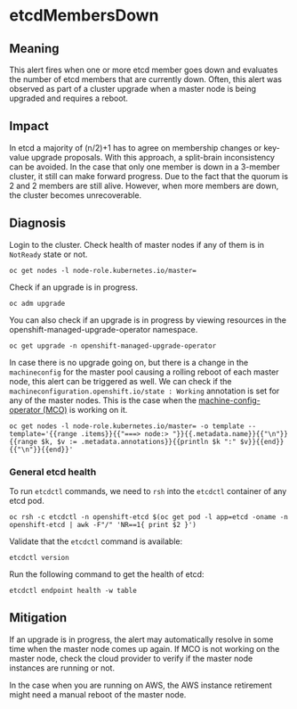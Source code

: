 # etcdMembersDown

## Meaning

This alert fires when one or more etcd member goes down and evaluates the
number of etcd members that are currently down. Often, this alert was observed
as part of a cluster upgrade when a master node is being upgraded and requires a
reboot.

## Impact

In etcd a majority of (n/2)+1 has to agree on membership changes or key-value
upgrade proposals. With this approach, a split-brain inconsistency can be
avoided. In the case that only one member is down in a 3-member cluster, it
still can make forward progress. Due to the fact that the quorum is 2 and 2
members are still alive. However, when more members are down, the cluster
becomes unrecoverable.

## Diagnosis

Login to the cluster. Check health of master nodes if any of them is in
`NotReady` state or not.

```console
oc get nodes -l node-role.kubernetes.io/master=
```

Check if an upgrade is in progress.

```console
oc adm upgrade
```

You can also check if an upgrade is in progress by viewing resources in the openshift-managed-upgrade-operator namespace.

```console
oc get upgrade -n openshift-managed-upgrade-operator
```

In case there is no upgrade going on, but there is a change in the
`machineconfig` for the master pool causing a rolling reboot of each master
node, this alert can be triggered as well. We can check if the
`machineconfiguration.openshift.io/state : Working` annotation is set for any of
the master nodes. This is the case when the [machine-config-operator
(MCO)](https://github.com/openshift/machine-config-operator) is working on it.

```console
oc get nodes -l node-role.kubernetes.io/master= -o template --template='{{range .items}}{{"===> node:> "}}{{.metadata.name}}{{"\n"}}{{range $k, $v := .metadata.annotations}}{{println $k ":" $v}}{{end}}{{"\n"}}{{end}}'
```

### General etcd health

To run `etcdctl` commands, we need to `rsh` into the `etcdctl` container of any
etcd pod.

```console
oc rsh -c etcdctl -n openshift-etcd $(oc get pod -l app=etcd -oname -n openshift-etcd | awk -F"/" 'NR==1{ print $2 }')
```

Validate that the `etcdctl` command is available:

```console
etcdctl version
```

Run the following command to get the health of etcd:

```console
etcdctl endpoint health -w table
```

## Mitigation

If an upgrade is in progress, the alert may automatically resolve in some time
when the master node comes up again. If MCO is not working on the master node,
check the cloud provider to verify if the master node instances are running or not.

In the case when you are running on AWS, the AWS instance retirement might need
a manual reboot of the master node.

